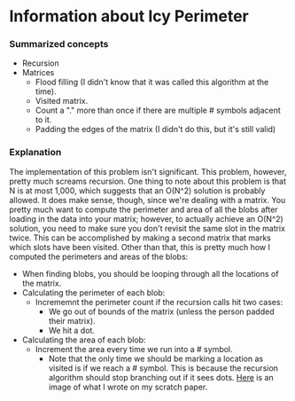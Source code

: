 # Information about Icy Perimeter
### Summarized concepts
  - Recursion
  - Matrices
      - Flood filling (I didn't know that it was called this algorithm at the time).
      - Visited matrix.
      - Count a "." more than once if there are multiple # symbols adjacent to it.
      - Padding the edges of the matrix (I didn't do this, but it's still valid)

### Explanation
The implementation of this problem isn't significant. This problem, however, pretty much screams recursion. One thing to note about this problem is that N is at most 1,000, which suggests that an O(N^2) solution is probably allowed. It does make sense, though, since we're dealing with a matrix. You pretty much want to compute the perimeter and area of all the blobs after loading in the data into your matrix; however, to actually achieve an O(N^2) solution, you need to make sure you don't revisit the same slot in the matrix twice. This can be accomplished by making a second matrix that marks which slots have been visited. Other than that, this is pretty much how I computed the perimeters and areas of the blobs:  
- When finding blobs, you should be looping through all the locations of the matrix.
- Calculating the perimeter of each blob:
    - Incrememnt the perimeter count if the recursion calls hit two cases:
        - We go out of bounds of the matrix (unless the person padded their matrix).
        - We hit a dot.
- Calculating the area of each blob:
    - Increment the area every time we run into a # symbol.
        - Note that the only time we should be marking a location as visited is if we reach a # symbol. This is because the recursion algorithm should stop branching out if it sees dots.
[Here](https://github.com/TurtleCamera/USACO-TurtleCamera/blob/main/CSE%20199%20Workspace/images/Ice_Perimeter.jpg) is an image of what I wrote on my scratch paper.
